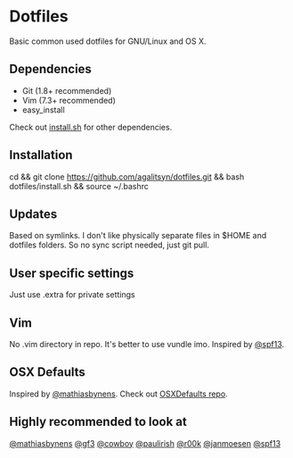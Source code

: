 # Dotfiles

Basic common used dotfiles for GNU/Linux and OS X.

## Dependencies

* Git (1.8+ recommended)
* Vim (7.3+ recommended)
* easy_install

Check out [install.sh](https://github.com/agalitsyn/dotfiles/blob/master/install.sh) for other dependencies.

## Installation

cd && git clone https://github.com/agalitsyn/dotfiles.git && bash dotfiles/install.sh && source ~/.bashrc

## Updates

Based on symlinks. I don't like physically separate files in $HOME and dotfiles folders. So no sync script needed, just git pull.

## User specific settings

Just use .extra for private settings

## Vim

No .vim directory in repo. It's better to use vundle imo.
Inspired by [@spf13](https://github.com/spf13/spf13-vim).

## OSX Defaults

Inspired by [@mathiasbynens](http://mths.be/osx).
Check out [OSXDefaults repo](https://github.com/kevinSuttle/OSXDefaults).

## Highly recommended to look at
[@mathiasbynens](https://github.com/mathiasbynens/dotfiles)
[@gf3](https://github.com/gf3/dotfiles)
[@cowboy](https://github.com/cowboy/dotfiles)
[@paulirish](https://github.com/paulirish/dotfiles)
[@r00k](https://github.com/r00k/dotfiles)
[@janmoesen](https://github.com/janmoesen/tilde)
[@spf13](https://github.com/spf13/spf13-vim)
